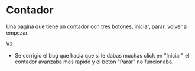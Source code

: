 # Contador
Una pagina que tiene un contador con tres botones, iniciar, parar, volver a empezar.

V2
- Se corrigio el bug que hacia que si le dabas muchas click en "Iniciar" el contador avanzaba mas rapido y el boton "Parar" no funcionaba.
